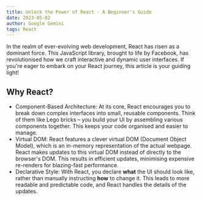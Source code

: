 ```yaml
---
title: Unlock the Power of React - A Beginner's Guide
date: 2023-05-02
author: Google Gemini
tags: React
---
```


In the realm of ever-evolving web development, React has risen as a dominant force. This JavaScript library, brought to life by Facebook, has revolutionised how we craft interactive and dynamic user interfaces. If you're eager to embark on your React journey, this article is your guiding light!

## Why React?

- Component-Based Architecture: At its core, React encourages you to break down complex interfaces into small, reusable components. Think of them like Lego bricks – you build your UI by assembling various components together. This keeps your code organised and easier to manage.
- Virtual DOM: React features a clever virtual DOM (Document Object Model), which is an in-memory representation of the actual webpage. React makes updates to this virtual DOM instead of directly to the browser's DOM. This results in efficient updates, minimising expensive re-renders for blazing-fast performance.
- Declarative Style: With React, you declare **what** the UI should look like, rather than manually instructing **how** to change it. This leads to more readable and predictable code, and React handles the details of the updates.
